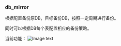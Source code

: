 ### db_mirror
根据配置备份原DB，目标备份DB，按照一定周期进行备份。

同时可以根据DB每个表配置相应的备份策略。

当前功能：
![Image text](http://114.115.168.59:8888/static/material/数据库备份计划系统-design.png)
